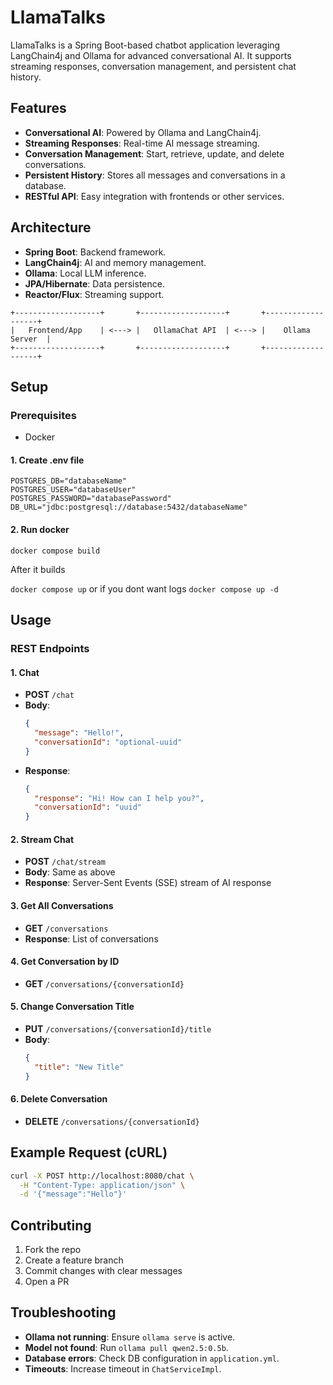# LlamaTalks

LlamaTalks is a Spring Boot-based chatbot application leveraging LangChain4j and Ollama for advanced conversational AI. It supports streaming responses, conversation management, and persistent chat history.

## Features

- **Conversational AI**: Powered by Ollama and LangChain4j.
- **Streaming Responses**: Real-time AI message streaming.
- **Conversation Management**: Start, retrieve, update, and delete conversations.
- **Persistent History**: Stores all messages and conversations in a database.
- **RESTful API**: Easy integration with frontends or other services.

## Architecture

- **Spring Boot**: Backend framework.
- **LangChain4j**: AI and memory management.
- **Ollama**: Local LLM inference.
- **JPA/Hibernate**: Data persistence.
- **Reactor/Flux**: Streaming support.

```
+-------------------+       +-------------------+       +-------------------+
|   Frontend/App    | <---> |   OllamaChat API  | <---> |    Ollama Server  |
+-------------------+       +-------------------+       +-------------------+
```

## Setup

### Prerequisites

- Docker

#### 1. Create .env file

```
POSTGRES_DB="databaseName"
POSTGRES_USER="databaseUser"
POSTGRES_PASSWORD="databasePassword"
DB_URL="jdbc:postgresql://database:5432/databaseName"
```

#### 2. Run docker

`docker compose build`

After it builds

`docker compose up`
or if you dont want logs
`docker compose up -d`

## Usage

### REST Endpoints

#### 1. Chat

- **POST** `/chat`
- **Body**:
  ```json
  {
    "message": "Hello!",
    "conversationId": "optional-uuid"
  }
  ```
- **Response**:
  ```json
  {
    "response": "Hi! How can I help you?",
    "conversationId": "uuid"
  }
  ```

#### 2. Stream Chat

- **POST** `/chat/stream`
- **Body**: Same as above
- **Response**: Server-Sent Events (SSE) stream of AI response

#### 3. Get All Conversations

- **GET** `/conversations`
- **Response**: List of conversations

#### 4. Get Conversation by ID

- **GET** `/conversations/{conversationId}`

#### 5. Change Conversation Title

- **PUT** `/conversations/{conversationId}/title`
- **Body**:
  ```json
  {
    "title": "New Title"
  }
  ```

#### 6. Delete Conversation

- **DELETE** `/conversations/{conversationId}`

## Example Request (cURL)

```sh
curl -X POST http://localhost:8080/chat \
  -H "Content-Type: application/json" \
  -d '{"message":"Hello"}'
```

## Contributing

1. Fork the repo
2. Create a feature branch
3. Commit changes with clear messages
4. Open a PR

## Troubleshooting

- **Ollama not running**: Ensure `ollama serve` is active.
- **Model not found**: Run `ollama pull qwen2.5:0.5b`.
- **Database errors**: Check DB configuration in `application.yml`.
- **Timeouts**: Increase timeout in `ChatServiceImpl`.
